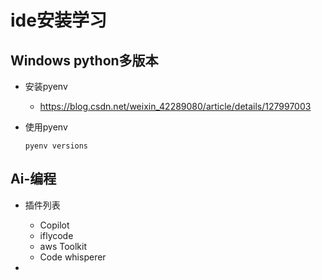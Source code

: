 # ide安装学习



## Windows python多版本

- 安装pyenv

  - https://blog.csdn.net/weixin_42289080/article/details/127997003

- 使用pyenv

  ```shell
  pyenv versions
  ```

  

## Ai-编程

- 插件列表
  - Copilot
  - iflycode
  - aws Toolkit
  - Code whisperer

- 
